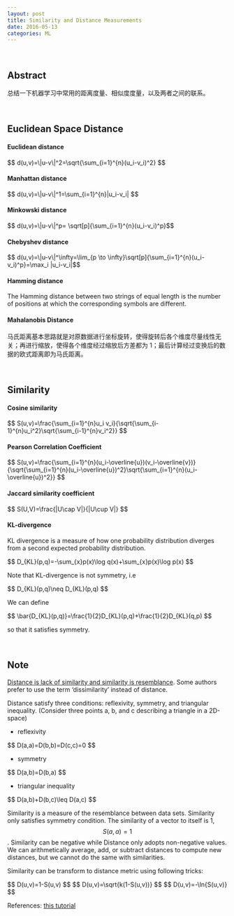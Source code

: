 ```yaml
---
layout: post
title: Similarity and Distance Measurements
date: 2016-05-13
categories: ML
---
```


<br>

## Abstract

总结一下机器学习中常用的距离度量、相似度度量，以及两者之间的联系。

<br>

## Euclidean Space Distance

#### Euclidean distance

<!--START formula-->
  <div class="formula">
    $$ d(u,v)=\|u-v\|^2=\sqrt{\sum_{i=1}^{n}(u_i-v_i)^2} $$
  </div>
<!--END formula-->

#### Manhattan distance

<!--START formula-->
  <div class="formula">
    $$ d(u,v)=\|u-v\|^1=\sum_{i=1}^{n}|u_i-v_i| $$
  </div>
<!--END formula-->

#### Minkowski distance

<!--START formula-->
  <div class="formula">
    $$ d(u,v)=\|u-v\|^p= \sqrt[p]{\sum_{i=1}^{n}(u_i-v_i)^p}$$
  </div>
<!--END formula-->

#### Chebyshev distance

<!--START formula-->
  <div class="formula">
    $$ d(u,v)=\|u-v\|^\infty=\lim_{p \to \infty}\sqrt[p]{\sum_{i=1}^{n}(u_i-v_i)^p}=\max_i |u_i-v_i|$$
  </div>
<!--END formula-->

#### Hamming distance
The Hamming distance between two strings of equal length is the number of positions at which the corresponding symbols are different.

#### Mahalanobis Distance
马氏距离基本思路就是对原数据进行坐标旋转，使得旋转后各个维度尽量线性无关；再进行缩放，使得各个维度经过缩放后方差都为 1；最后计算经过变换后的数据的欧式距离即为马氏距离。

<br>

## Similarity

#### Cosine similarity

<!--START formula-->
  <div class="formula">
    $$ S(u,v)=\frac{\sum_{i=1}^{n}u_i v_i}{\sqrt{\sum_{i-1}^{n}u_i^2}\sqrt{\sum_{i-1}^{n}v_i^2}} $$
  </div>
<!--END formula-->

#### Pearson Correlation Coefficient

<!--START formula-->
  <div class="formula">
    $$ S(u,v)=\frac{\sum_{i=1}^{n}(u_i-\overline{u})(v_i-\overline{v})}{\sqrt{\sum_{i=1}^{n}(u_i-\overline{u})^2}\sqrt{\sum_{i=1}^{n}(u_i-\overline{u})^2}} $$
  </div>
<!--END formula-->

#### Jaccard similarity coefficient

<!--START formula-->
  <div class="formula">
    $$ S(U,V)=\frac{|U\cap V|}{|U\cup V|} $$
  </div>
<!--END formula-->

#### KL-divergence
KL divergence is a measure of how one probability distribution diverges from a second expected probability distribution.

<!--START formula-->
  <div class="formula">
    $$ D_{KL}(p,q)=-\sum_{x}p(x)\log q(x)+\sum_{x}p(x)\log p(x) $$
  </div>
<!--END formula-->

Note that KL-divergence is not symmetry, i.e

<!--START formula-->
  <div class="formula">
    $$ D_{KL}(p,q)\neq D_{KL}(p,q) $$
  </div>
<!--END formula-->

We can define

<!--START formula-->
  <div class="formula">
    $$ \bar{D_{KL}(p,q)}=\frac{1}{2}D_{KL}(p,q)+\frac{1}{2}D_{KL}(q,p) $$
  </div>
<!--END formula-->

so that it satisfies symmetry.

<br>

## Note

<u>Distance is lack of similarity and similarity is resemblance</u>. Some authors prefer to use the term ‘dissimilarity’ instead of distance.

Distance satisfy three conditions: reflexivity, symmetry, and
triangular inequality.
(Consider three points a, b, and c describing a triangle in a 2D-space)
- reflexivity

<!--START formula-->
  <div class="formula">
    $$ D(a,a)=D(b,b)=D(c,c)=0 $$
  </div>
<!--END formula-->

- symmetry

<!--START formula-->
  <div class="formula">
    $$ D(a,b)=D(b,a) $$
  </div>
<!--END formula-->

- triangular inequality

<!--START formula-->
  <div class="formula">
    $$ D(a,b)+D(b,c)\leq D(a,c) $$
  </div>
<!--END formula-->

Similarity is a measure of the resemblance between data sets.
Similarity only satisfies symmetry condition. The similarity of a vector to itself is 1, $$ S(a, a)=1 $$. Similarity can be negative while Distance only adopts non-negative values.
We can arithmetically average, add, or subtract
distances to compute new distances, but we cannot do the same with similarities.

Similarity can be transform to distance metric using following tricks:

<!--START formula-->
  <div class="formula">
    $$ D(u,v)=1-S(u,v) $$
    $$ D(u,v)=\sqrt{k(1-S(u,v))} $$
    $$ D(u,v)=-\ln{S(u,v)} $$
  </div>
<!--END formula-->

References: [this tutorial](http://www.minerazzi.com/tutorials/distance-similarity-tutorial.pdf)

<br><br>
